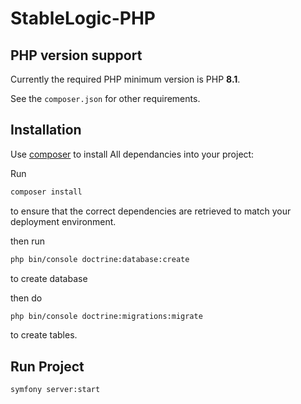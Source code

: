 # StableLogic-PHP
## PHP version support

Currently the required PHP minimum version is PHP __8.1__.

See the `composer.json` for other requirements.

## Installation

Use [composer](https://getcomposer.org) to install All dependancies into your project:

Run
```sh
composer install
```
to ensure that the correct dependencies are retrieved to match your deployment environment.

then run
```sh
php bin/console doctrine:database:create
```
to create database

then do
```sh
php bin/console doctrine:migrations:migrate
```
to create tables.


## Run Project
```sh
symfony server:start
```
